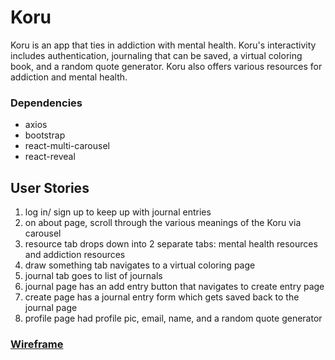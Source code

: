 
# Koru
Koru is an app that ties in addiction with mental health. Koru's interactivity includes authentication, journaling that can be saved, a virtual coloring book, and a random quote generator. Koru also offers various resources for addiction and mental health.

### Dependencies

* axios
* bootstrap
* react-multi-carousel
* react-reveal

## User Stories
1. log in/ sign up to keep up with journal entries
2. on about page, scroll through the various meanings of the Koru via carousel
3. resource tab drops down into 2 separate tabs: mental health resources and addiction resources
4. draw something tab navigates to a virtual coloring page
5. journal tab goes to list of journals
6. journal page has an add entry button that navigates to create entry page
7. create page has a journal entry form which gets saved back to the journal page
8. profile page had profile pic, email, name, and a random quote generator


### [Wireframe](https://www.figma.com/file/QybiXaKuT7ix7Atqu3cXCe/koru?node-id=0%3A1)
